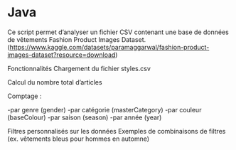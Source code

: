 # Java

Ce script permet d’analyser un fichier CSV contenant une base de données de vêtements Fashion Product Images Dataset. (https://www.kaggle.com/datasets/paramaggarwal/fashion-product-images-dataset?resource=download)

Fonctionnalités
Chargement du fichier styles.csv

Calcul du nombre total d’articles

Comptage :

-par genre (gender)
-par catégorie (masterCategory)
-par couleur (baseColour)
-par saison (season)
-par année (year)

Filtres personnalisés sur les données
Exemples de combinaisons de filtres (ex. vêtements bleus pour hommes en automne)
